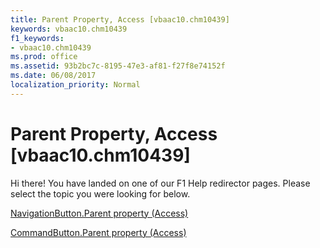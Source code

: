 ```yaml
---
title: Parent Property, Access [vbaac10.chm10439]
keywords: vbaac10.chm10439
f1_keywords:
- vbaac10.chm10439
ms.prod: office
ms.assetid: 93b2bc7c-8195-47e3-af81-f27f8e74152f
ms.date: 06/08/2017
localization_priority: Normal
---
```



# Parent Property, Access [vbaac10.chm10439]

Hi there! You have landed on one of our F1 Help redirector pages. Please select the topic you were looking for below.

[NavigationButton.Parent property (Access)](http://msdn.microsoft.com/library/381975a0-db89-1888-2c55-002157881db0%28Office.15%29.aspx)

[CommandButton.Parent property (Access)](http://msdn.microsoft.com/library/288169cc-0934-43b0-a7b4-18445844519b%28Office.15%29.aspx)


